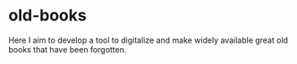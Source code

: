 # old-books
Here I aim to develop a tool to digitalize and make widely available great old books that have been forgotten.
